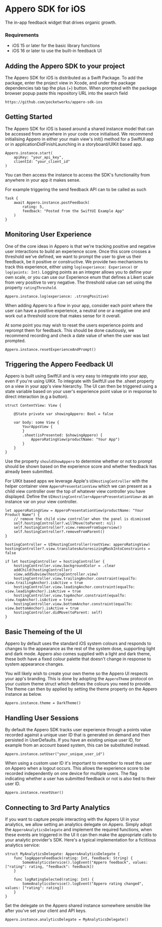 # Appero SDK for iOS

The in-app feedback widget that drives organic growth.

### Requirements

* iOS 15 or later for the basic library functions
* iOS 16 or later to use the built-in feedback UI

## Adding the Appero SDK to your project

The Appero SDK for iOS is distributed as a Swift Package. To add the package, enter the project view in Xcode, and under the package dependencies tab tap the plus (+) button. When prompted with the package browser popup paste this repository URL into the search field

```
https://github.com/pocketworks/appero-sdk-ios 
```

## Getting Started

The Appero SDK for iOS is based around a shared instance model that can be accessed from anywhere in your code once initialised. We recommend initialising Appero in either your main view's init() method for a SwiftUI app or in applicationDidFinishLaunching in a storyboard/UIKit based app.

```
Appero.instance.start(
    apiKey: "your_api_key",
    clientId: "your_client_id"
)
```

You can then access the instance to access the SDK's functionality from anywhere in your app it makes sense.

For example triggering the send feedback API can to be called as such

```
Task {
    await Appero.instance.postFeedback(
        rating: 5,
        feedback: "Posted from the SwiftUI Example App"
    )
}
```

## Monitoring User Experience

One of the core ideas in Appero is that we're tracking positive and negative user interactions to build an experience score. Once this score crosses a threshold we've defined, we want to prompt the user to give us their feedback, be it positive or constructive. We provide two mechanisms to track this experience, either using `log(experience: Experience)` or `log(points: Int)`. Logging points as an integrer allows you to define your own scale, or you can use our Experience enum that defines a Likert scale from very positive to very negative. The threshold value can set using the property `ratingThreshold`.

```
Appero.instance.log(experience: .strongPositive)
```

When adding Appero to a flow in your app, consider each point where the user can have a positive experience, a neutral one or a negative one and work out a threshold score that makes sense for it overall.

At some point you may wish to reset the users experience points and reprompt them for feedback. This should be done cautiously, we recommend recording and check a date value of when the user was last prompted.

```
Appero.instance.resetExperienceAndPrompt()
```

## Triggering the Appero Feedback UI

Appero is built using SwiftUI and is very easy to integrate into your app, even if you're using UIKit. To integrate with SwiftUI use the .sheet property on a view in your app's view hierarchy. The UI can then be triggered using a state variable based on your user's experience point value or in response to direct interaction (e.g a button).

```
struct ContentView: View {
    
    @State private var showingAppero: Bool = false
    
    var body: some View {
        YourAppsView {
        }
        .sheet(isPresented: $showingAppero) {
            ApperoRatingView(productName: "Your App")
        }
    }
}
```

Use the property `shouldShowAppero` to determine whether or not to prompt should be shown based on the experience score and whether feedback has already been submitted.

For UIKit based apps we leverage Apple's `UIHostingController` with the helper container view `ApperoPresentationView` which we can present as a child view controller over the top of whatever view controller you have displayed. Define the `UIHostingController<ApperoPresentationView>` as an instance var on your view controller.

```
let apperoRatingView = ApperoPresentationView(productName: "Your Product Name") {
    // remove the child view controller when the panel is dismissed
    self.hostingController?.willMove(toParent: nil)
    self.hostingController?.view.removeFromSuperview()
    self.hostingController?.removeFromParent()
}

hostingController = UIHostingController(rootView: apperoRatingView)
hostingController?.view.translatesAutoresizingMaskIntoConstraints = false

if let hostingController = hostingController {
    hostingController.view.backgroundColor = .clear
    addChild(hostingController)
    view.addSubview(hostingController.view)
    hostingController.view.trailingAnchor.constraint(equalTo: view.trailingAnchor).isActive = true
    hostingController.view.leadingAnchor.constraint(equalTo: view.leadingAnchor).isActive = true
    hostingController.view.topAnchor.constraint(equalTo: view.topAnchor).isActive = true
    hostingController.view.bottomAnchor.constraint(equalTo: view.bottomAnchor).isActive = true
    hostingController.didMove(toParent: self)
}
```


## Basic Themeing of the UI

Appero by default uses the standard iOS system colours and responds to changes to the appearance as the rest of the system dose, supporting light and dark mode. Appero also comes supplied with a light and dark theme, these both have a fixed colour palette that doesn't change in response to system appearance changes.

You will likely wish to create your own theme so the Appero UI respects your app's branding. This is done by adopting the `ApperoTheme` protocol on your custom theme struct which defines the colours you need to provide. The theme can then by applied by setting the theme property on the Appero instance as below.

```
Appero.instance.theme = DarkTheme()
```

## Handling User Sessions

By default the Appero SDK tracks user experience through a points value recorded against a unique user ID that is generated on demand and then persisted in UserDefaults. If you have an existing unique user ID, for example from an account based system, this can be substituted instead.

```
Appero.instance.setUser("your_unique_user_id")
```

When using a custom user ID it's important to remember to reset the user on Appero when a logout occurs. This allows the experience score to be recorded independently on one device for multiple users. The flag indicating whether a user has submitted feedback or not is also tied to their user ID.

```
Appero.instance.resetUser()
```

## Connecting to 3rd Party Analytics

If you want to capture people interacting with the Appero UI in your analytics, we allow setting an analytics delegate on Appero. Simply adopt the `ApperoAnalyticsDelegate` and implement the required functions, when these events are triggered in the UI it can then make the appropriate calls to your analytic provider's SDK. Here's a typical implementation for a fictitious analytics service:

```
struct MyAnalyticsDelegate: ApperoAnalyticsDelegate {
    func logApperoFeedback(rating: Int, feedback: String) {
        SomeAnalyticsService().logEvent("Appero feedback", values: ["rating": rating, "feedback": feedback])
    }
    
    func logRatingSelected(rating: Int) {
        SomeAnalyticsService().logEvent("Appero rating changed", values: ["rating": rating])
    }
}
```

Set the delegate on the Appero shared instance somewhere sensible like after you've set your client and API keys.

```
Appero.instance.analyticsDelegate = MyAnalyticsDelegate()
```
